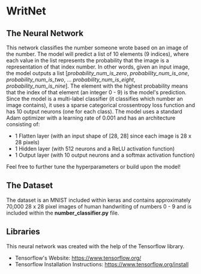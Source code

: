 # WritNet

## The Neural Network

This network classifies the number someone wrote based on an image of the number. The model will predict a list of 10 elements (9 indices), where each value in the list represents the probability that the image is a representation of that index number. In other words, given an input image, the model outputs a list [*probability_num_is_zero*, *probability_num_is_one*, *probability_num_is_two*, ... *probability_num_is_eight*, *probability_num_is_nine*]. The element with the highest probability means that the index of that element (an integer 0 - 9) is the model's prediction. Since the model is a multi-label classifier (it classifies which number an image contains), it uses a sparse categorical crossentropy loss function and has 10 output neurons (one for each class). The model uses a standard Adam optimizer with a learning rate of 0.001 and has an architecture consisting of:
- 1 Flatten layer (with an input shape of [28, 28] since each image is 28 x 28 pixels) 
- 1 Hidden layer (with 512 neurons and a ReLU activation function)
- 1 Output layer (with 10 output neurons and a softmax activation function)

Feel free to further tune the hyperparameters or build upon the model!

## The Dataset
The dataset is an MNIST included within keras and contains approximately 70,000 28 x 28 pixel images of human handwriting of numbers 0 - 9 and is included within the **number_classifier.py** file.

## Libraries
This neural network was created with the help of the Tensorflow library.
- Tensorflow's Website: https://www.tensorflow.org/
- Tensorflow Installation Instructions: https://www.tensorflow.org/install
